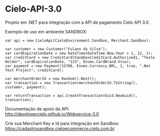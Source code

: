 # Cielo-API-3.0

Projeto em .NET para integração com a API de pagamento Cielo API 3.0.

Exemplo de uso em ambiente SANDBOX:

```
var api = new CieloApi(CieloEnvironment.Sandbox, Merchant.Sandbox);

var customer = new Customer("Fulano da Silva");
var cardExpirationDate = new DateTime(DateTime.Now.Year + 1, 12, 1);
var creditCard = new CreditCard(SandboxCreditCard.Authorized1, "Teste Holder", cardExpirationDate, "123", Enums.CardBrand.Visa);
var payment = new Payment(15700, Enums.Currency.BRL, 1, true, ".Net Test Project", creditCard);

var merchantOrderId = new Random().Next();
var transaction = new Transaction(merchantOrderId.ToString(), customer, payment);

var returnTransaction = api.CreateTransaction(Guid.NewGuid(), transaction);
```

Documentação de apoio da API: http://developercielo.github.io/Webservice-3.0

Crie sua Merchant Key e Id para integração em Sandbox: https://cadastrosandbox.cieloecommerce.cielo.com.br